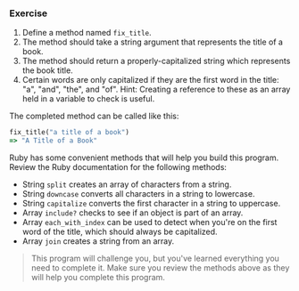 ### Exercise

1. Define a method named `fix_title`.
2. The method should take a string argument that represents the title of a book.
3. The method should return a properly-capitalized string which represents the book title.
4. Certain words are only capitalized if they are the first word in the title: "a", "and", "the", and "of".  Hint: Creating a reference to these as an array held in a variable to check is useful.

The completed method can be called like this:

```ruby
fix_title("a title of a book")
=> "A Title of a Book"
```

Ruby has some convenient methods that will help you build this program. Review the Ruby documentation for the following methods:

- String `split` creates an array of characters from a string.
- String `downcase` converts all characters in a string to lowercase.
- String `capitalize` converts the first character in a string to uppercase.
- Array `include?` checks to see if an object is part of an array.
- Array `each_with_index` can be used to detect when you're on the first word of the title, which should always be capitalized.
- Array `join` creates a string from an array.

> This program will challenge you, but you've learned everything you need to complete it. Make sure you review the methods above as they will help you complete this program.
